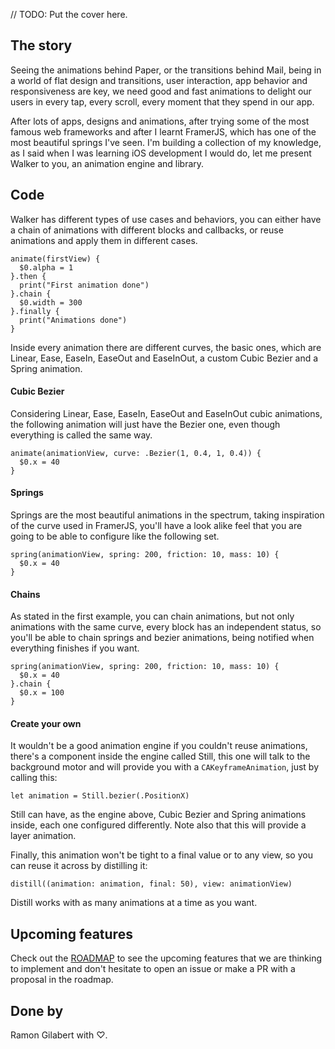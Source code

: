 // TODO: Put the cover here.

## The story

Seeing the animations behind Paper, or the transitions behind Mail, being in a world of flat design and transitions, user interaction, app behavior and responsiveness are key, we need good and fast animations to delight our users in every tap, every scroll, every moment that they spend in our app.

After lots of apps, designs and animations, after trying some of the most famous web frameworks and after I learnt FramerJS, which has one of the most beautiful springs I've seen. I'm building a collection of my knowledge, as I said when I was learning iOS development I would do, let me present Walker to you, an animation engine and library.

## Code

Walker has different types of use cases and behaviors, you can either have a chain of animations with different blocks and callbacks, or reuse animations and apply them in different cases.

```
animate(firstView) {
  $0.alpha = 1
}.then {
  print("First animation done")
}.chain {
  $0.width = 300
}.finally {
  print("Animations done")
}
```

Inside every animation there are different curves, the basic ones, which are Linear, Ease, EaseIn, EaseOut and EaseInOut, a custom Cubic Bezier and a Spring animation.

#### Cubic Bezier

Considering Linear, Ease, EaseIn, EaseOut and EaseInOut cubic animations, the following animation will just have the Bezier one, even though everything is called the same way.

```
animate(animationView, curve: .Bezier(1, 0.4, 1, 0.4)) {
  $0.x = 40
}
```

#### Springs

Springs are the most beautiful animations in the spectrum, taking inspiration of the curve used in FramerJS, you'll have a look alike feel that you are going to be able to configure like the following set.

```
spring(animationView, spring: 200, friction: 10, mass: 10) {
  $0.x = 40
}
```

#### Chains

As stated in the first example, you can chain animations, but not only animations with the same curve, every block has an independent status, so you'll be able to chain springs and bezier animations, being notified when everything finishes if you want.

```
spring(animationView, spring: 200, friction: 10, mass: 10) {
  $0.x = 40
}.chain {
  $0.x = 100
}
```

#### Create your own

It wouldn't be a good animation engine if you couldn't reuse animations, there's a component inside the engine called Still, this one will talk to the background motor and will provide you with a `CAKeyframeAnimation`, just by calling this:

```
let animation = Still.bezier(.PositionX)
```

Still can have, as the engine above, Cubic Bezier and Spring animations inside, each one configured differently. Note also that this will provide a layer animation.

Finally, this animation won't be tight to a final value or to any view, so you can reuse it across by distilling it:

```
distill((animation: animation, final: 50), view: animationView)
```

Distill works with as many animations at a time as you want.

## Upcoming features

Check out the [ROADMAP](https://github.com/RamonGilabert/Walker/blob/master/ROADMAP.md) to see the upcoming features that we are thinking to implement and don't hesitate to open an issue or make a PR with a proposal in the roadmap.

## Done by

Ramon Gilabert with ♡.
